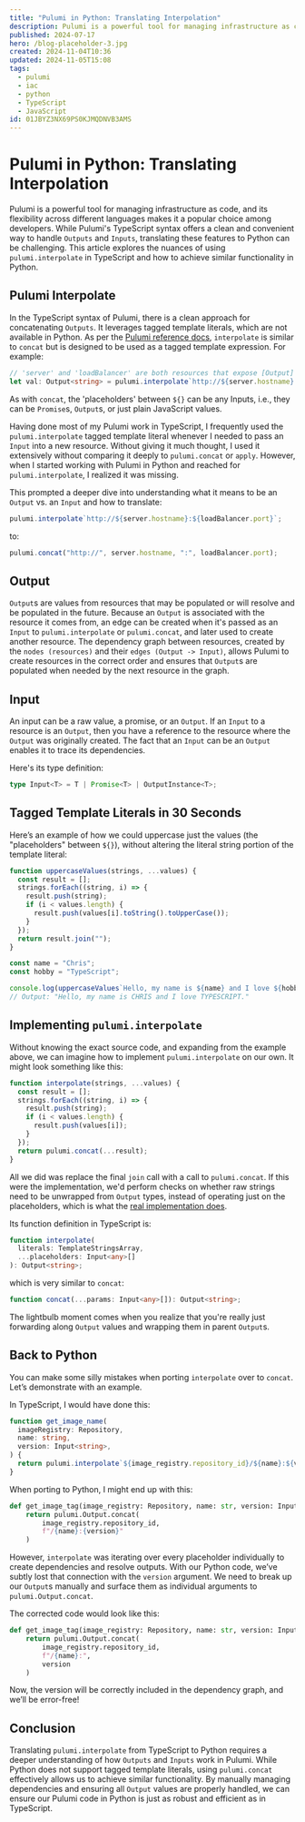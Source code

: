 ```yaml
---
title: "Pulumi in Python: Translating Interpolation"
description: Pulumi is a powerful tool for managing infrastructure as code, and its flexibility across different languages makes it a popular choice among developers. While Pulumi's TypeScript syntax offers a clean and convenient way to handle Outputs and Inputs`, translating these features to Python can be challenging. This article explores the nuances of using `pulumi.interpolate` in TypeScript and how to achieve similar functionality in Python.
published: 2024-07-17
hero: /blog-placeholder-3.jpg
created: 2024-11-04T10:36
updated: 2024-11-05T15:08
tags:
  - pulumi
  - iac
  - python
  - TypeScript
  - JavaScript
id: 01JBYZ3NX69PS0KJMQDNVB3AMS
---
```


# Pulumi in Python: Translating Interpolation

Pulumi is a powerful tool for managing infrastructure as code, and its flexibility across different languages makes it a popular choice among developers. While Pulumi's TypeScript syntax offers a clean and convenient way to handle `Outputs` and `Inputs`, translating these features to Python can be challenging. This article explores the nuances of using `pulumi.interpolate` in TypeScript and how to achieve similar functionality in Python.


## Pulumi Interpolate

In the TypeScript syntax of Pulumi, there is a clean approach for concatenating `Outputs`. It leverages tagged template literals, which are not available in Python. As per the [Pulumi reference docs](https://www.pulumi.com/docs/reference/pkg/nodejs/pulumi/pulumi/functions/interpolate.html), `interpolate` is similar to `concat` but is designed to be used as a tagged template expression. For example:

```ts
// 'server' and 'loadBalancer' are both resources that expose [Output] properties.
let val: Output<string> = pulumi.interpolate`http://${server.hostname}:${loadBalancer.port}`;
```

As with `concat`, the 'placeholders' between `${}` can be any Inputs, i.e., they can be `Promise`s, `Output`s, or just plain JavaScript values.

Having done most of my Pulumi work in TypeScript, I frequently used the `pulumi.interpolate` tagged template literal whenever I needed to pass an `Input` into a new resource. Without giving it much thought, I used it extensively without comparing it deeply to `pulumi.concat` or `apply`. However, when I started working with Pulumi in Python and reached for `pulumi.interpolate`, I realized it was missing.

This prompted a deeper dive into understanding what it means to be an `Output` vs. an `Input` and how to translate:

```ts
pulumi.interpolate`http://${server.hostname}:${loadBalancer.port}`;
```

to:

```ts
pulumi.concat("http://", server.hostname, ":", loadBalancer.port);
```

## Output

`Output`s are values from resources that may be populated or will resolve and be populated in the future. Because an `Output` is associated with the resource it comes from, an edge can be created when it's passed as an `Input` to `pulumi.interpolate` or `pulumi.concat`, and later used to create another resource. The dependency graph between resources, created by the `nodes (resources)` and their `edges (Output -> Input)`, allows Pulumi to create resources in the correct order and ensures that `Output`s are populated when needed by the next resource in the graph.

## Input

An input can be a raw value, a promise, or an `Output`. If an `Input` to a resource is an `Output`, then you have a reference to the resource where the `Output` was originally created. The fact that an `Input` can be an `Output` enables it to trace its dependencies.

Here's its type definition:

```ts
type Input<T> = T | Promise<T> | OutputInstance<T>;
```

## Tagged Template Literals in 30 Seconds

Here’s an example of how we could uppercase just the values (the "placeholders" between `${}`), without altering the literal string portion of the template literal:

```js
function uppercaseValues(strings, ...values) {
  const result = [];
  strings.forEach((string, i) => {
    result.push(string);
    if (i < values.length) {
      result.push(values[i].toString().toUpperCase());
    }
  });
  return result.join("");
}

const name = "Chris";
const hobby = "TypeScript";

console.log(uppercaseValues`Hello, my name is ${name} and I love ${hobby}.`);
// Output: "Hello, my name is CHRIS and I love TYPESCRIPT."
```

## Implementing `pulumi.interpolate`

Without knowing the exact source code, and expanding from the example above, we can imagine how to implement `pulumi.interpolate` on our own. It might look something like this:

```js
function interpolate(strings, ...values) {
  const result = [];
  strings.forEach((string, i) => {
    result.push(string);
    if (i < values.length) {
      result.push(values[i]);
    }
  });
  return pulumi.concat(...result);
}
```

All we did was replace the final `join` call with a call to `pulumi.concat`. If this were the implementation, we'd perform checks on whether raw strings need to be unwrapped from `Output` types, instead of operating just on the placeholders, which is what the [real implementation does](https://github.com/pulumi/pulumi/blob/100470d2e72f0c6d16d3cbba661e9509daf43bb8/sdk/nodejs/output.ts#L1072).

Its function definition in TypeScript is:

```ts
function interpolate(
  literals: TemplateStringsArray,
  ...placeholders: Input<any>[]
): Output<string>;
```

which is very similar to `concat`:

```ts
function concat(...params: Input<any>[]): Output<string>;
```

The lightbulb moment comes when you realize that you're really just forwarding along `Output` values and wrapping them in parent `Output`s.

## Back to Python

You can make some silly mistakes when porting `interpolate` over to `concat`. Let’s demonstrate with an example.

In TypeScript, I would have done this:

```ts
function get_image_name(
  imageRegistry: Repository,
  name: string,
  version: Input<string>,
) {
  return pulumi.interpolate`${image_registry.repository_id}/${name}:${version}`;
}
```

When porting to Python, I might end up with this:

```python
def get_image_tag(image_registry: Repository, name: str, version: Input[str]):
	return pulumi.Output.concat(
		image_registry.repository_id,
		f"/{name}:{version}"
	)
```

However, `interpolate` was iterating over every placeholder individually to create dependencies and resolve outputs. With our Python code, we’ve subtly lost that connection with the `version` argument. We need to break up our `Output`s manually and surface them as individual arguments to `pulumi.Output.concat`.

The corrected code would look like this:

```python
def get_image_tag(image_registry: Repository, name: str, version: Input[str]):
	return pulumi.Output.concat(
		image_registry.repository_id,
		f"/{name}:",
		version
	)
```

Now, the version will be correctly included in the dependency graph, and we’ll be error-free!

## Conclusion

Translating `pulumi.interpolate` from TypeScript to Python requires a deeper understanding of how `Outputs` and `Inputs` work in Pulumi. While Python does not support tagged template literals, using `pulumi.concat` effectively allows us to achieve similar functionality. By manually managing dependencies and ensuring all `Output` values are properly handled, we can ensure our Pulumi code in Python is just as robust and efficient as in TypeScript.
